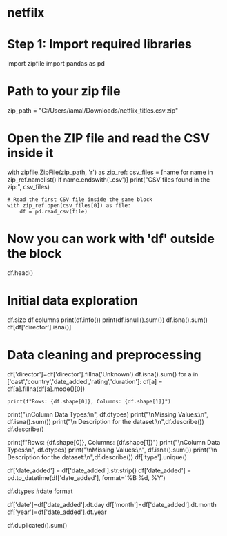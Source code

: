 # netfilx
# Step 1: Import required libraries

import zipfile
import pandas as pd

# Path to your zip file
zip_path = "C:/Users/iamal/Downloads/netflix_titles.csv.zip"

# Open the ZIP file and read the CSV inside it
with zipfile.ZipFile(zip_path, 'r') as zip_ref:
    csv_files = [name for name in zip_ref.namelist() if name.endswith('.csv')]
    print("CSV files found in the zip:", csv_files)

    # Read the first CSV file inside the same block
    with zip_ref.open(csv_files[0]) as file:
        df = pd.read_csv(file)

# Now you can work with 'df' outside the block
df.head()
# Initial data exploration
df.size
df.columns
print(df.info())
print(df.isnull().sum())
df.isna().sum()
df[df['director'].isna()]

# Data cleaning and preprocessing
df['director']=df['director'].fillna('Unknown')
df.isna().sum()
for a in ['cast','country','date_added','rating','duration']:
    df[a] = df[a].fillna(df[a].mode()[0])

    print(f"Rows: {df.shape[0]}, Columns: {df.shape[1]}")
print("\nColumn Data Types:\n", df.dtypes)
print("\nMissing Values:\n", df.isna().sum())
print("\n Description for the dataset:\n",df.describe())
df.describe()

print(f"Rows: {df.shape[0]}, Columns: {df.shape[1]}")
print("\nColumn Data Types:\n", df.dtypes)
print("\nMissing Values:\n", df.isna().sum())
print("\n Description for the dataset:\n",df.describe())
df['type'].unique()

df['date_added'] = df['date_added'].str.strip()
df['date_added'] = pd.to_datetime(df['date_added'], format='%B %d, %Y')

df.dtypes
#date format

df['date']=df['date_added'].dt.day
df['month']=df['date_added'].dt.month
df['year']=df['date_added'].dt.year


df.duplicated().sum()
